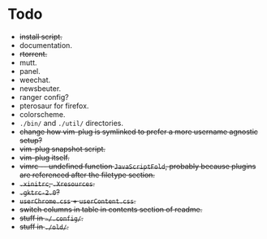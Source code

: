# Todo

- ~~install script.~~
- documentation.
- ~~rtorrent.~~
- mutt.
- panel.
- weechat.
- newsbeuter.
- ranger config?
- pterosaur for firefox.
- colorscheme.
- `./bin/` and `./util/` directories.
- ~~change how vim-plug is symlinked to prefer a more username agnostic
  setup?~~
- ~~vim-plug snapshot script.~~
- ~~vim-plug itself.~~
- ~~vimrc -- undefined function `JavaScriptFold`, probably because plugins are
  referenced after the filetype section.~~
- ~~`.xinitrc`, `.Xresources`.~~
- ~~`.gktrc-2.0`?~~
- ~~`userChrome.css` + `userContent.css`.~~
- ~~switch columns in table in contents section of readme.~~
- ~~stuff in `~/.config/`.~~
- ~~stuff in `./old/`.~~
